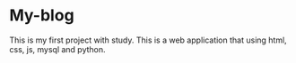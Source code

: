 # My-blog
This is my first project with study. This is a web application that using html, css, js, mysql and python.
